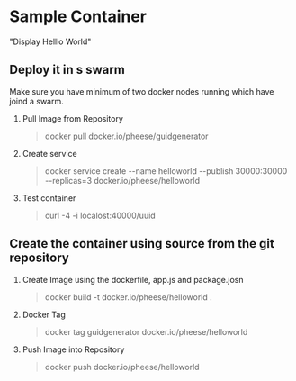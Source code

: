 # Sample Container
"Display Helllo World"

## Deploy it in s swarm
Make sure you have minimum of two docker nodes running which have joind a swarm.

1) Pull Image from Repository 
    >docker pull docker.io/pheese/guidgenerator

2. Create service 
    >docker service create --name helloworld --publish 30000:30000 --replicas=3 docker.io/pheese/helloworld

3. Test container
    >curl -4 -i localost:40000/uuid

## Create the container using source from the git repository

1. Create Image using the dockerfile, app.js and package.josn
    > docker build -t docker.io/pheese/helloworld .

2. Docker Tag
    >docker tag guidgenerator docker.io/pheese/helloworld

3. Push Image into Repository
    >docker push docker.io/pheese/helloworld

